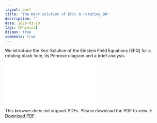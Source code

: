 ```yaml
---
layout: post
title: "The Kerr solution of EFQ: A rotating BH"
description: ""
date: 2020-03-10
tags: [Physics]
disqus: true
comments: true
---
```

We introduce the Kerr Solution of the Einstein Field Equations (EFQ) for a rotating black hole, its Penrose diagram and a brief analysis.
<object data="pdfs/KerrSolution.pdf" type="application/pdf" width="1400px" height="400px">
    <embed src="pdfs/KerrSolution.pdf">
        <p>This browser does not support PDFs. Please download the PDF to view it: <a href="pdfs/KerrSolution.pdf">Download PDF</a>.</p>
    </embed>
</object>
<!--more-->
